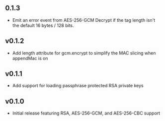 ## 0.1.3
 * Emit an error event from AES-256-GCM Decrypt if the tag length isn't the default 16 bytes / 128 bits.

## v0.1.2
 * Add length attribute for gcm.encrypt to simplify the MAC slicing when appendMac is on

## v0.1.1
 * Add support for loading passphrase protected RSA private keys

## v0.1.0
 * Initial release featuring RSA, AES-256-GCM, and AES-256-CBC support
